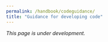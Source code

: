 ```yaml
---
permalink: /handbook/codeguidance/
title: "Guidance for developing code"
---
```


_This page is under development._ 